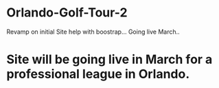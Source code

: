 # Orlando-Golf-Tour-2
Revamp on initial Site help with boostrap... Going live March.. 
# Site will be going live in March for a professional league in Orlando.
